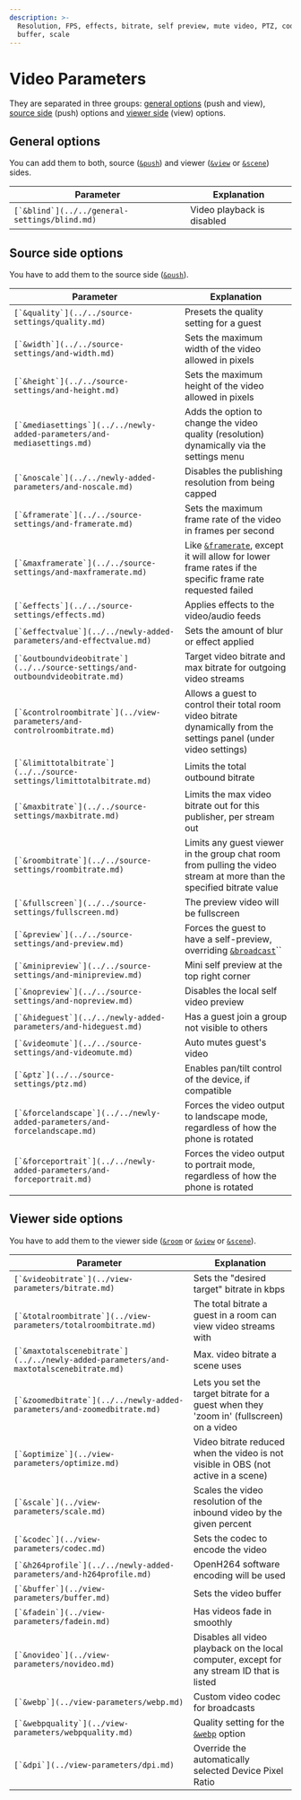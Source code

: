```yaml
---
description: >-
  Resolution, FPS, effects, bitrate, self preview, mute video, PTZ, codec,
  buffer, scale
---
```


# Video Parameters

They are separated in three groups: [general options](./#general-options) (push and view), [source side](./#source-side-options) (push) options and [viewer side](./#viewer-side-options) (view) options.

## General options

You can add them to both, source ([`&push`](../setup-parameters/push.md)) and viewer ([`&view`](../view-parameters/view.md) or [`&scene`](../view-parameters/scene.md)) sides.

| Parameter                                       | Explanation                |
| ----------------------------------------------- | -------------------------- |
| ``[`&blind`](../../general-settings/blind.md)`` | Video playback is disabled |

## Source side options

You have to add them to the source side ([`&push`](../setup-parameters/push.md)).

| Parameter                                                                        | Explanation                                                                                                                                         |
| -------------------------------------------------------------------------------- | --------------------------------------------------------------------------------------------------------------------------------------------------- |
| ``[`&quality`](../../source-settings/quality.md)``                               | Presets the quality setting for a guest                                                                                                             |
| ``[`&width`](../../source-settings/and-width.md)``                               | Sets the maximum width of the video allowed in pixels                                                                                               |
| ``[`&height`](../../source-settings/and-height.md)``                             | Sets the maximum height of the video allowed in pixels                                                                                              |
| ``[`&mediasettings`](../../newly-added-parameters/and-mediasettings.md)``        | Adds the option to change the video quality (resolution) dynamically via the settings menu                                                          |
| ``[`&noscale`](../../newly-added-parameters/and-noscale.md)``                    | Disables the publishing resolution from being capped                                                                                                |
| ``[`&framerate`](../../source-settings/and-framerate.md)``                       | Sets the maximum frame rate of the video in frames per second                                                                                       |
| ``[`&maxframerate`](../../source-settings/and-maxframerate.md)``                 | Like [`&framerate`](../../source-settings/and-framerate.md), except it will allow for lower frame rates if the specific frame rate requested failed |
| ``[`&effects`](../../source-settings/effects.md)``                               | Applies effects to the video/audio feeds                                                                                                            |
| ``[`&effectvalue`](../../newly-added-parameters/and-effectvalue.md)``            | Sets the amount of blur or effect applied                                                                                                           |
| ``[`&outboundvideobitrate`](../../source-settings/and-outboundvideobitrate.md)`` | Target video bitrate and max bitrate for outgoing video streams                                                                                     |
| ``[`&controlroombitrate`](../view-parameters/and-controlroombitrate.md)``        | Allows a guest to control their total room video bitrate dynamically from the settings panel (under video settings)                                 |
| ``[`&limittotalbitrate`](../../source-settings/limittotalbitrate.md)``           | Limits the total outbound bitrate                                                                                                                   |
| ``[`&maxbitrate`](../../source-settings/maxbitrate.md)``                         | Limits the max video bitrate out for this publisher, per stream out                                                                                 |
| ``[`&roombitrate`](../../source-settings/roombitrate.md)``                       | Limits any guest viewer in the group chat room from pulling the video stream at more than the specified bitrate value                               |
| ``[`&fullscreen`](../../source-settings/fullscreen.md)``                         | The preview video will be fullscreen                                                                                                                |
| ``[`&preview`](../../source-settings/and-preview.md)``                           | Forces the guest to have a self-preview, overriding [`&broadcast`](../view-parameters/broadcast.md)``                                               |
| ``[`&minipreview`](../../source-settings/and-minipreview.md)``                   | Mini self preview at the top right corner                                                                                                           |
| ``[`&nopreview`](../../source-settings/and-nopreview.md)``                       | Disables the local self video preview                                                                                                               |
| ``[`&hideguest`](../../newly-added-parameters/and-hideguest.md)``                | Has a guest join a group not visible to others                                                                                                      |
| ``[`&videomute`](../../source-settings/and-videomute.md)``                       | Auto mutes guest's video                                                                                                                            |
| ``[`&ptz`](../../source-settings/ptz.md)``                                       | Enables pan/tilt control of the device, if compatible                                                                                               |
| ``[`&forcelandscape`](../../newly-added-parameters/and-forcelandscape.md)``      | Forces the video output to landscape mode, regardless of how the phone is rotated                                                                   |
| ``[`&forceportrait`](../../newly-added-parameters/and-forceportrait.md)``        | Forces the video output to portrait mode, regardless of how the phone is rotated                                                                    |

## **Viewer side options**

You have to add them to the viewer side ([`&room`](../../general-settings/room.md) or [`&view`](../view-parameters/view.md) or [`&scene`](../view-parameters/scene.md)).

| Parameter                                                                               | Explanation                                                                                |
| --------------------------------------------------------------------------------------- | ------------------------------------------------------------------------------------------ |
| ``[`&videobitrate`](../view-parameters/bitrate.md)``                                    | Sets the "desired target" bitrate in kbps                                                  |
| ``[`&totalroombitrate`](../view-parameters/totalroombitrate.md)``                       | The total bitrate a guest in a room can view video streams with                            |
| ``[`&maxtotalscenebitrate`](../../newly-added-parameters/and-maxtotalscenebitrate.md)`` | Max. video bitrate a scene uses                                                            |
| ``[`&zoomedbitrate`](../../newly-added-parameters/and-zoomedbitrate.md)``               | Lets you set the target bitrate for a guest when they 'zoom in' (fullscreen) on a video    |
| ``[`&optimize`](../view-parameters/optimize.md)``                                       | Video bitrate reduced when the video is not visible in OBS (not active in a scene)         |
| ``[`&scale`](../view-parameters/scale.md)``                                             | Scales the video resolution of the inbound video by the given percent                      |
| ``[`&codec`](../view-parameters/codec.md)``                                             | Sets the codec to encode the video                                                         |
| ``[`&h264profile`](../../newly-added-parameters/and-h264profile.md)``                   | OpenH264 software encoding will be used                                                    |
| ``[`&buffer`](../view-parameters/buffer.md)``                                           | Sets the video buffer                                                                      |
| ``[`&fadein`](../view-parameters/fadein.md)``                                           | Has videos fade in smoothly                                                                |
| ``[`&novideo`](../view-parameters/novideo.md)``                                         | Disables all video playback on the local computer, except for any stream ID that is listed |
| ``[`&webp`](../view-parameters/webp.md)``                                               | Custom video codec for broadcasts                                                          |
| ``[`&webpquality`](../view-parameters/webpquality.md)``                                 | Quality setting for the [`&webp`](../view-parameters/webp.md) option                       |
| ``[`&dpi`](../view-parameters/dpi.md)``                                                 | Override the automatically selected Device Pixel Ratio                                     |
